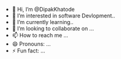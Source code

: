 - 👋 Hi, I’m @DipakKhatode
- 👀 I’m interested in software Devlopment..
- 🌱 I’m currently learning..
- 💞️ I’m looking to collaborate on ...
- 📫 How to reach me ...
- 😄 Pronouns: ...
- ⚡ Fun fact: ...

<!---
DipakKhatode/DipakKhatode is a ✨ special ✨ repository because its `README.md` (this file) appears on your GitHub profile.
You can click the Preview link to take a look at your changes.
--->
